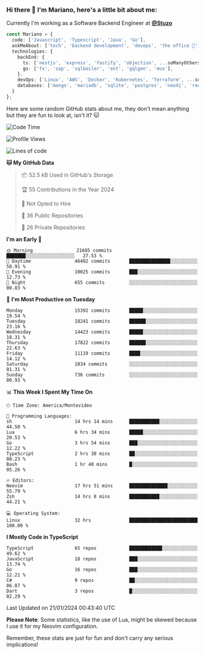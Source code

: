 ### Hi there 👋 I'm Mariano, here's a little bit about me:

Currently I'm working as a Software Backend Engineer at [**@Stuzo**](https://www.stuzo.com/)

```ts
const Mariano = {
  code: ['Javascript', 'Typescript', 'Java', 'Go'],
  askMeAbout: ['tech', 'backend development', 'devops', 'the office 💼'],
  technologies: {
    backEnd: {
      ts: ['nestjs', 'express', 'fastify', 'objection', ...soManyOthersFrameworks],
      go: ['fx', 'zap', 'sqlboiler', 'ent', 'gqlgen', 'mux'],
    },
    devOps: ['Linux', 'AWS', 'Docker', 'Kubernetes', 'Terraform', ...soManyOthersTools],
    databases: ['mongo', 'mariadb', 'sqlite', 'postgres', 'neo4j', 'redis', ...],
  }
};
```

Here are some random GitHub stats about me, they don't mean anything but they are fun to look at, isn't it? 🐱

<!--START_SECTION:waka-->
![Code Time](http://img.shields.io/badge/Code%20Time-1%2C530%20hrs%203%20mins-blue)

![Profile Views](http://img.shields.io/badge/Profile%20Views-0-blue)

![Lines of code](https://img.shields.io/badge/From%20Hello%20World%20I%27ve%20Written-14.1%20million%20lines%20of%20code-blue)

**🐱 My GitHub Data** 

> 📦 52.5 kB Used in GitHub's Storage 
 > 
> 🏆 55 Contributions in the Year 2024
 > 
> 🚫 Not Opted to Hire
 > 
> 📜 36 Public Repositories 
 > 
> 🔑 26 Private Repositories 
 > 
**I'm an Early 🐤** 

```text
🌞 Morning                21685 commits       ███████░░░░░░░░░░░░░░░░░░   27.53 % 
🌆 Daytime                46402 commits       ███████████████░░░░░░░░░░   58.91 % 
🌃 Evening                10025 commits       ███░░░░░░░░░░░░░░░░░░░░░░   12.73 % 
🌙 Night                  655 commits         ░░░░░░░░░░░░░░░░░░░░░░░░░   00.83 % 
```
📅 **I'm Most Productive on Tuesday** 

```text
Monday                   15392 commits       █████░░░░░░░░░░░░░░░░░░░░   19.54 % 
Tuesday                  18241 commits       ██████░░░░░░░░░░░░░░░░░░░   23.16 % 
Wednesday                14423 commits       █████░░░░░░░░░░░░░░░░░░░░   18.31 % 
Thursday                 17822 commits       ██████░░░░░░░░░░░░░░░░░░░   22.63 % 
Friday                   11119 commits       ████░░░░░░░░░░░░░░░░░░░░░   14.12 % 
Saturday                 1034 commits        ░░░░░░░░░░░░░░░░░░░░░░░░░   01.31 % 
Sunday                   736 commits         ░░░░░░░░░░░░░░░░░░░░░░░░░   00.93 % 
```


📊 **This Week I Spent My Time On** 

```text
🕑︎ Time Zone: America/Montevideo

💬 Programming Languages: 
sh                       14 hrs 14 mins      ███████████░░░░░░░░░░░░░░   44.50 % 
Lua                      6 hrs 34 mins       █████░░░░░░░░░░░░░░░░░░░░   20.53 % 
Go                       3 hrs 54 mins       ███░░░░░░░░░░░░░░░░░░░░░░   12.22 % 
TypeScript               2 hrs 38 mins       ██░░░░░░░░░░░░░░░░░░░░░░░   08.23 % 
Bash                     1 hr 40 mins        █░░░░░░░░░░░░░░░░░░░░░░░░   05.26 % 

🔥 Editors: 
Neovim                   17 hrs 51 mins      ██████████████░░░░░░░░░░░   55.79 % 
Zsh                      14 hrs 8 mins       ███████████░░░░░░░░░░░░░░   44.21 % 

💻 Operating System: 
Linux                    32 hrs              █████████████████████████   100.00 % 
```

**I Mostly Code in TypeScript** 

```text
TypeScript               65 repos            ████████████░░░░░░░░░░░░░   49.62 % 
JavaScript               18 repos            ███░░░░░░░░░░░░░░░░░░░░░░   13.74 % 
Go                       16 repos            ███░░░░░░░░░░░░░░░░░░░░░░   12.21 % 
C#                       9 repos             ██░░░░░░░░░░░░░░░░░░░░░░░   06.87 % 
Dart                     3 repos             █░░░░░░░░░░░░░░░░░░░░░░░░   02.29 % 
```




 Last Updated on 21/01/2024 00:43:40 UTC
<!--END_SECTION:waka-->

**Please Note**: Some statistics, like the use of Lua, might be skewed because I use it for my Neovim configuration.

Remember, these stats are just for fun and don't carry any serious implications!
